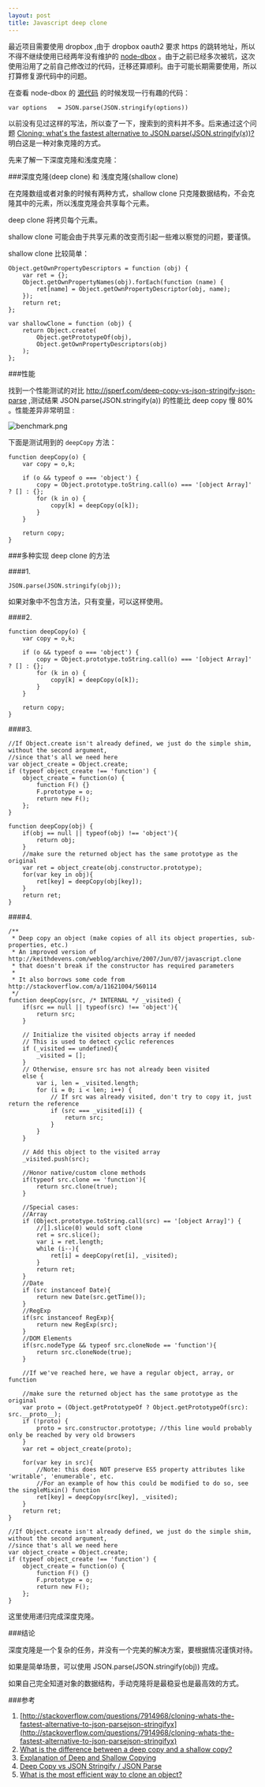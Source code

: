 ```yaml
---
layout: post
title: Javascript deep clone
---
```


最近项目需要使用 dropbox ,由于 dropbox oauth2 要求 https 的跳转地址，所以不得不继续使用已经两年没有维护的 [node-dbox](https://github.com/sintaxi/node-dbox) 。由于之前已经多次被坑，这次使用沿用了之前自己修改过的代码，迁移还算顺利。由于可能长期需要使用，所以打算修复源代码中的问题。

在查看 node-dbox 的 [源代码](https://github.com/sintaxi/node-dbox/blob/master/lib/oauth.js) 的时候发现一行有趣的代码： 

    var options   = JSON.parse(JSON.stringify(options))

以前没有见过这样的写法，所以查了一下，搜索到的资料并不多。后来通过这个问题 [Cloning: what's the fastest alternative to JSON.parse(JSON.stringify(x))?](http://stackoverflow.com/questions/7914968/cloning-whats-the-fastest-alternative-to-json-parsejson-stringifyx) 明白这是一种对象克隆的方式。

先来了解一下深度克隆和浅度克隆：

###深度克隆(deep clone) 和 浅度克隆(shallow clone)

在克隆数组或者对象的时候有两种方式，shallow clone 只克隆数据结构，不会克隆其中的元素，所以浅度克隆会共享每个元素。

deep clone 将拷贝每个元素。

shallow clone 可能会由于共享元素的改变而引起一些难以察觉的问题，要谨慎。

shallow clone 比较简单：

	Object.getOwnPropertyDescriptors = function (obj) {
		var ret = {};
		Object.getOwnPropertyNames(obj).forEach(function (name) {
			ret[name] = Object.getOwnPropertyDescriptor(obj, name);
		});
		return ret;
	};

	var shallowClone = function (obj) {
		return Object.create(
			Object.getPrototypeOf(obj),
			Object.getOwnPropertyDescriptors(obj)
		);
	};

###性能

找到一个性能测试的对比 <http://jsperf.com/deep-copy-vs-json-stringify-json-parse> ,测试结果 JSON.parse(JSON.stringify(a)) 的性能比 deep copy 慢 80% 。性能差异非常明显 :

![benchmark.png](/images/javascriptDeepClone/benchmark.png)

下面是测试用到的 `deepCopy` 方法：

	function deepCopy(o) {
		var copy = o,k;
	 
		if (o && typeof o === 'object') {
			copy = Object.prototype.toString.call(o) === '[object Array]' ? [] : {};
			for (k in o) {
				copy[k] = deepCopy(o[k]);
			}
		}
	 
		return copy;
	}

###多种实现 deep clone 的方法

####1.

	JSON.parse(JSON.stringify(obj));

如果对象中不包含方法，只有变量，可以这样使用。

####2.

	function deepCopy(o) {
		var copy = o,k;
	 
		if (o && typeof o === 'object') {
			copy = Object.prototype.toString.call(o) === '[object Array]' ? [] : {};
			for (k in o) {
				copy[k] = deepCopy(o[k]);
			}
		}
	 
		return copy;
	}

####3.

	//If Object.create isn't already defined, we just do the simple shim, without the second argument,
	//since that's all we need here
	var object_create = Object.create;
	if (typeof object_create !== 'function') {
		object_create = function(o) {
			function F() {}
			F.prototype = o;
			return new F();
		};
	}

	function deepCopy(obj) {
		if(obj == null || typeof(obj) !== 'object'){
			return obj;
		}
		//make sure the returned object has the same prototype as the original
		var ret = object_create(obj.constructor.prototype);
		for(var key in obj){
			ret[key] = deepCopy(obj[key]);
		}
		return ret;
	}


####4.

	/**
	 * Deep copy an object (make copies of all its object properties, sub-properties, etc.)
	 * An improved version of http://keithdevens.com/weblog/archive/2007/Jun/07/javascript.clone
	 * that doesn't break if the constructor has required parameters
	 * 
	 * It also borrows some code from http://stackoverflow.com/a/11621004/560114
	 */ 
	function deepCopy(src, /* INTERNAL */ _visited) {
		if(src == null || typeof(src) !== 'object'){
			return src;
		}

		// Initialize the visited objects array if needed
		// This is used to detect cyclic references
		if (_visited == undefined){
			_visited = [];
		}
		// Otherwise, ensure src has not already been visited
		else {
			var i, len = _visited.length;
			for (i = 0; i < len; i++) {
				// If src was already visited, don't try to copy it, just return the reference
				if (src === _visited[i]) {
					return src;
				}
			}
		}

		// Add this object to the visited array
		_visited.push(src);

		//Honor native/custom clone methods
		if(typeof src.clone == 'function'){
			return src.clone(true);
		}

		//Special cases:
		//Array
		if (Object.prototype.toString.call(src) == '[object Array]') {
			//[].slice(0) would soft clone
			ret = src.slice();
			var i = ret.length;
			while (i--){
				ret[i] = deepCopy(ret[i], _visited);
			}
			return ret;
		}
		//Date
		if (src instanceof Date){
			return new Date(src.getTime());
		}
		//RegExp
		if(src instanceof RegExp){
			return new RegExp(src);
		}
		//DOM Elements
		if(src.nodeType && typeof src.cloneNode == 'function'){
			return src.cloneNode(true);
		}

		//If we've reached here, we have a regular object, array, or function

		//make sure the returned object has the same prototype as the original
		var proto = (Object.getPrototypeOf ? Object.getPrototypeOf(src): src.__proto__);
		if (!proto) {
			proto = src.constructor.prototype; //this line would probably only be reached by very old browsers 
		}
		var ret = object_create(proto);

		for(var key in src){
			//Note: this does NOT preserve ES5 property attributes like 'writable', 'enumerable', etc.
			//For an example of how this could be modified to do so, see the singleMixin() function
			ret[key] = deepCopy(src[key], _visited);
		}
		return ret;
	}

	//If Object.create isn't already defined, we just do the simple shim, without the second argument,
	//since that's all we need here
	var object_create = Object.create;
	if (typeof object_create !== 'function') {
		object_create = function(o) {
			function F() {}
			F.prototype = o;
			return new F();
		};
	}

这里使用递归完成深度克隆。

###结论

深度克隆是一个复杂的任务，并没有一个完美的解决方案，要根据情况谨慎对待。

如果是简单场景，可以使用 JSON.parse(JSON.stringify(obj)) 完成。

如果自己完全知道对象的数据结构，手动克隆将是最稳妥也是最高效的方式。

###参考

1. [http://stackoverflow.com/questions/7914968/cloning-whats-the-fastest-alternative-to-json-parsejson-stringifyx](http://stackoverflow.com/questions/7914968/cloning-whats-the-fastest-alternative-to-json-parsejson-stringifyx)
2. [What is the difference between a deep copy and a shallow copy?](http://stackoverflow.com/questions/184710/what-is-the-difference-between-a-deep-copy-and-a-shallow-copy)
3. [Explanation of Deep and Shallow Copying](https://www.cs.utexas.edu/~scottm/cs307/handouts/deepCopying.htm)
4. [Deep Copy vs JSON Stringify / JSON Parse](http://jsperf.com/deep-copy-vs-json-stringify-json-parse)
5. [What is the most efficient way to clone an object?](http://stackoverflow.com/questions/122102/what-is-the-most-efficient-way-to-clone-an-object/5344074#5344074)
